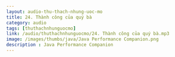 ```yaml
---
layout: audio-thu-thach-nhung-uoc-mo
title: 24. Thành công của quý bà
category: audio
tags: [thuthachnhunguocmo]
link: /audio/thuthachnhunguocmo/24. Thành công của quý bà.mp3 
image: /images/thumbs/java/Java Performance Companion.png
description : Java Performance Companion 
---
```












